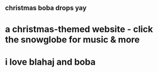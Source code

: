 ## christmas boba drops yay

# a christmas-themed website - click the snowglobe for music & more
# i love blahaj and boba